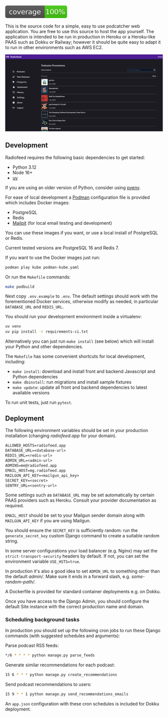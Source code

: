 
![coverage](/screenshots/coverage.svg?raw=True)

This is the source code for a simple, easy to use podcatcher web application. You are free to use this source to host the app yourself. The application is intended to be run in production in Heroku or a Heroku-like PAAS such as Dokku or Railway; however it should be quite easy to adapt it to run in other environments such as AWS EC2.

![desktop](/screenshots/desktop.png?raw=True)

## Development

Radiofeed requires the following basic dependencies to get started:

* Python 3.12
* Node 16+
* [uv](https://github.com/astral-sh/uv)

If you are using an older version of Python, consider using [pyenv](https://github.com/pyenv/pyenv).

For ease of local development a [Podman](https://podman.io/) configuration file is provided which includes Docker images:

* PostgreSQL
* Redis
* [Mailpit](https://mailpit.axllent.org/) (for local email testing and development)

You can use these images if you want, or use a local install of PostgreSQL or Redis.

Current tested versions are PostgreSQL 16 and Redis 7.

If you want to use the Docker images just run:

```bash
podman play kube podman-kube.yaml
```

Or run the `Makefile` commands:

```bash
make podbuild
```

Next copy `.env.example` to `.env`. The default settings should work with the forementioned Docker services, otherwise modify as needed, in particular `DATABASE_URL` and `REDIS_URL`.

You should run your development environment inside a virtualenv:

```bash
uv venv
uv pip install -r requirements-ci.txt
```

Alternatively you can just run `make install` (see below) which will install your Python and other dependencies.

The `Makefile` has some convenient shortcuts for local development, including:

* `make install`: download and install front and backend Javascript and Python dependencies
* `make dbinstall`: run migrations and install sample fixtures
* `make update`: update all front and backend dependencies to latest available versions

To run unit tests, just run `pytest`.

## Deployment

The following environment variables should be set in your production installation (changing _radiofeed.app_ for your domain).

```
ALLOWED_HOSTS=radiofeed.app
DATABASE_URL=<database-url>
REDIS_URL=<redis-url>
ADMIN_URL=<admin-url>
ADMINS=me@radiofeed.app
EMAIL_HOST=mg.radiofeed.app
MAILGUN_API_KEY=<mailgun_api_key>
SECRET_KEY=<secret>
SENTRY_URL=<sentry-url>
```

Some settings such as `DATABASE_URL` may be set automatically by certain PAAS providers such as Heroku. Consult your provider documentation as required.

`EMAIL_HOST` should be set to your Mailgun sender domain along with `MAILGUN_API_KEY` if you are using Mailgun.

You should ensure the `SECRET_KEY` is sufficiently random: run the `generate_secret_key` custom Django command to create a suitable random string.

In some server configurations your load balancer (e.g. Nginx) may set the `strict-transport-security` headers by default. If not, you can set the environment variable `USE_HSTS=true`.

In production it's also a good idea to set `ADMIN_URL` to something other than the default _admin/_. Make sure it ends in a forward slash, e.g. _some-random-path/_.

A Dockerfile is provided for standard container deployments e.g. on Dokku.

Once you have access to the Django Admin, you should configure the default Site instance with the correct production name and domain.

### Scheduling background tasks

In production you should set up the following cron jobs to run these Django commands (with suggested schedules and arguments):

Parse podcast RSS feeds:

```bash
*/6 * * * * python manage.py parse_feeds
```

Generate similar recommendations for each podcast:

```bash
15 6 * * * python manage.py create_recommendations
```

Send podcast recommendations to users:

```bash
15 9 * * 1 python manage.py send_recommendations_emails
```

An `app.json` configuration with these cron schedules is included for Dokku deployment.
